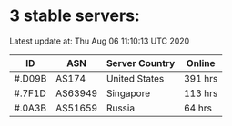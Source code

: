 # 3 stable servers:

Latest update at: Thu Aug 06 11:10:13 UTC 2020

| ID | ASN | Server Country | Online |
| -- | --- | -------------- | ------ |
| #.D09B | AS174 | United States | 391 hrs |
| #.7F1D | AS63949 | Singapore | 113 hrs |
| #.0A3B | AS51659 | Russia | 64 hrs |

